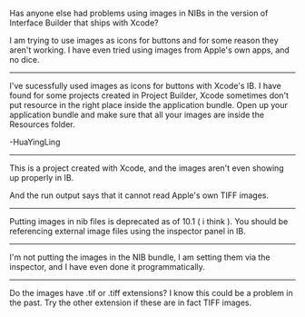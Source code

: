 Has anyone else had problems using images in NIBs in the version of Interface Builder that ships with Xcode?

I am trying to use images as icons for buttons and for some reason they aren't working. I have even tried using images from Apple's own apps, and no dice.

----
I've sucessfully used images as icons for buttons with Xcode's IB.  I have found for some projects created in Project Builder,  Xcode sometimes don't put resource in the right place inside the application bundle.  Open up your application bundle and make sure that all your images are inside the Resources folder.

-HuaYingLing

----

This is a project created with Xcode, and the images aren't even showing up properly in IB.

And the run output says that it cannot read Apple's own TIFF images.

----

Putting images in nib files is deprecated as of 10.1 ( i think ). You should be referencing external image files using the inspector panel in IB.

----

I'm not putting the images in the NIB bundle, I am setting them via the inspector, and I have even done it programmatically.

----

Do the images have .tif or .tiff extensions? I know this could be a problem in the past. Try the other extension if these are in fact TIFF images.

